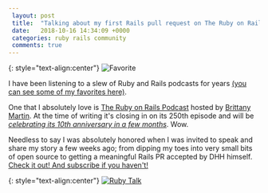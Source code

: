 ```yaml
---
 layout: post
 title:  "Talking about my first Rails pull request on The Ruby on Rails Podcast"
 date:   2018-10-16 14:34:09 +0000
 categories: ruby rails community
 comments: true
---
```


{: style="text-align:center"}
![Favorite](https://i.imgur.com/XIOBAIg.png)

I have been listening to a slew of Ruby and Rails podcasts for years [(you can see some of my favorites here)](https://schwad.github.io/favorite_resources/).

One that I absolutely love is [The Ruby on Rails Podcast](http://5by5.tv/rubyonrails) hosted by [Brittany Martin](https://twitter.com/BrittJMartin). At the time of writing it's closing in on its 250th episode and will be [_celebrating its 10th anniversary in a few months_](http://5by5.tv/rubyonrails/page/25). Wow.

Needless to say I was absolutely honored when I was invited to speak and share my story a few weeks ago; from dipping my toes into very small bits of open source to getting a meaningful Rails PR accepted by DHH himself. [Check it out! And subscribe if you haven't!](http://5by5.tv/rubyonrails/245)


{: style="text-align:center"}
[![Ruby Talk](https://i.imgur.com/GPCKTrI.png)](http://5by5.tv/rubyonrails/245)
